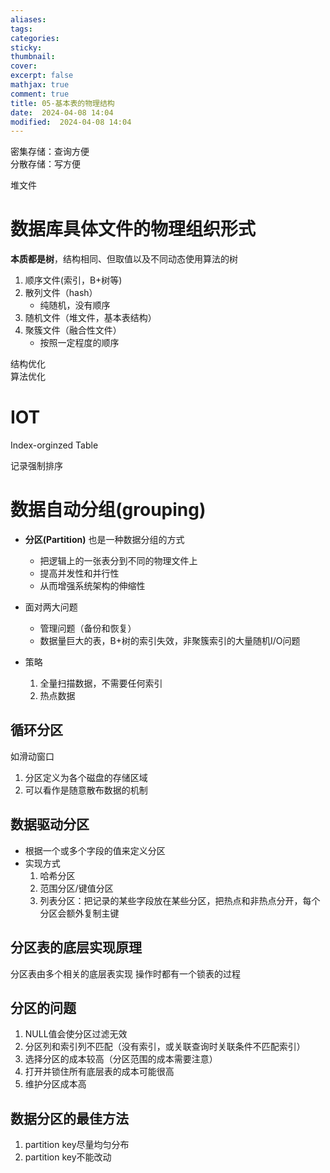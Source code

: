 ```yaml
---
aliases: 
tags: 
categories:
sticky:
thumbnail:
cover: 
excerpt: false
mathjax: true
comment: true
title: 05-基本表的物理结构
date:  2024-04-08 14:04
modified:  2024-04-08 14:04
---
```


密集存储：查询方便  
分散存储：写方便

堆文件

# 数据库具体文件的物理组织形式

**本质都是树**，结构相同、但取值以及不同动态使用算法的树

1. 顺序文件(索引，B+树等)
2. 散列文件（hash）
	- 纯随机，没有顺序
3. 随机文件（堆文件，基本表结构）
4. 聚簇文件（融合性文件）
	- 按照一定程度的顺序

结构优化  
算法优化



# IOT

Index-orginzed Table

记录强制排序

# 数据自动分组(grouping)

- **分区(Partition)** 也是一种数据分组的方式
	- 把逻辑上的一张表分到不同的物理文件上
	- 提高并发性和并行性
	- 从而增强系统架构的伸缩性

- 面对两大问题
	- 管理问题（备份和恢复）
	- 数据量巨大的表，B+树的索引失效，非聚簇索引的大量随机I/O问题
- 策略
	1. 全量扫描数据，不需要任何索引
	2. 热点数据


## 循环分区

如滑动窗口

1. 分区定义为各个磁盘的存储区域
2. 可以看作是随意散布数据的机制


## 数据驱动分区


- 根据一个或多个字段的值来定义分区
- 实现方式
	1. 哈希分区
	2. 范围分区/键值分区
	3. 列表分区：把记录的某些字段放在某些分区，把热点和非热点分开，每个分区会额外复制主键


## 分区表的底层实现原理


分区表由多个相关的底层表实现
操作时都有一个锁表的过程



## 分区的问题


1. NULL值会使分区过滤无效
2. 分区列和索引列不匹配（没有索引，或关联查询时关联条件不匹配索引）
3. 选择分区的成本较高（分区范围的成本需要注意）
4. 打开并锁住所有底层表的成本可能很高
5. 维护分区成本高


## 数据分区的最佳方法

1. partition key尽量均匀分布
2. partition key不能改动

